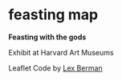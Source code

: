 feasting map
=====

**Feasting with the gods**

Exhibit at Harvard Art Museums

Leaflet Code by [Lex Berman](https://www.dbr.nu/)

